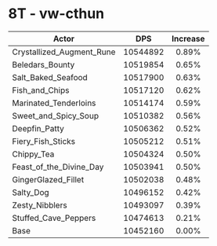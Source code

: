 # 8T - vw-cthun
| Actor | DPS | Increase |
|---|:---:|:---:|
|Crystallized_Augment_Rune|10544892|0.89%|
|Beledars_Bounty|10519854|0.65%|
|Salt_Baked_Seafood|10517900|0.63%|
|Fish_and_Chips|10517120|0.62%|
|Marinated_Tenderloins|10514174|0.59%|
|Sweet_and_Spicy_Soup|10510382|0.56%|
|Deepfin_Patty|10506362|0.52%|
|Fiery_Fish_Sticks|10505212|0.51%|
|Chippy_Tea|10504324|0.50%|
|Feast_of_the_Divine_Day|10503941|0.50%|
|GingerGlazed_Fillet|10502038|0.48%|
|Salty_Dog|10496152|0.42%|
|Zesty_Nibblers|10493097|0.39%|
|Stuffed_Cave_Peppers|10474613|0.21%|
|Base|10452160|0.00%|
